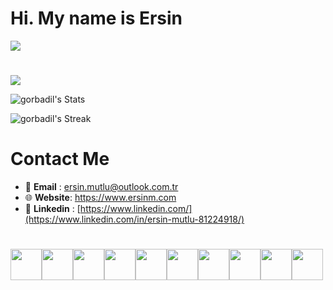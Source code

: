 # Hi. My name is Ersin

<img src="https://remote-tools-images.s3.amazonaws.com/programmer-memes/5.jpg"/>

#

<img src="https://github-readme-stats.vercel.app/api/top-langs?username=gorbadil&hide=html&layout=compact&theme=dracula&hide_border=true"/>

![gorbadil's Stats](https://github-readme-stats.vercel.app/api?username=gorbadil&theme=merko&show_icons=true&hide_border=true&count_private=true)

![gorbadil's Streak](https://github-readme-streak-stats.herokuapp.com/?user=gorbadil&theme=merko&hide_border=true)

# Contact Me

- :email: <span style="font-weight: bolder">Email</span> : ersin.mutlu@outlook.com.tr
- :globe_with_meridians: **Website**: https://www.ersinm.com
- :link: <span style="font-weight: bolder">Linkedin</span> : [https://www.linkedin.com/](https://www.linkedin.com/in/ersin-mutlu-81224918/)

#

<img height=50 src="https://cdn.jsdelivr.net/gh/devicons/devicon/icons/javascript/javascript-original.svg" /><img height=50 src="https://cdn.jsdelivr.net/gh/devicons/devicon/icons/react/react-original.svg" /><img height=50 src="https://cdn.jsdelivr.net/gh/devicons/devicon/icons/redux/redux-original.svg" /><img height=50 src="https://cdn.jsdelivr.net/gh/devicons/devicon/icons/html5/html5-original.svg" /><img height=50 src="https://cdn.jsdelivr.net/gh/devicons/devicon/icons/tailwindcss/tailwindcss-original-wordmark.svg" /><img height=50 src="https://cdn.jsdelivr.net/gh/devicons/devicon/icons/bootstrap/bootstrap-original.svg" /><img height=50 src="https://cdn.jsdelivr.net/gh/devicons/devicon/icons/css3/css3-original.svg" /><img height=50 src="https://cdn.jsdelivr.net/gh/devicons/devicon/icons/git/git-plain.svg"/><img height=50 src="https://cdn.jsdelivr.net/gh/devicons/devicon/icons/python/python-original.svg"/><img height=50 src="https://cdn.jsdelivr.net/gh/devicons/devicon/icons/c/c-original.svg" />
